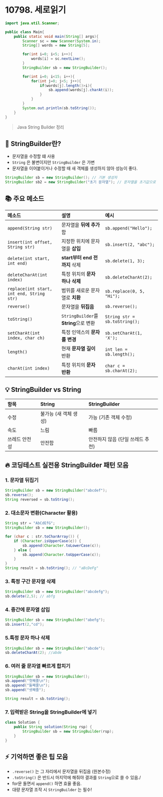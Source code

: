 # 10798. 세로읽기

```java
import java.util.Scanner;

public class Main{
    public static void main(String[] args){
        Scanner sc = new Scanner(System.in);
        String[] words = new String[5];

        for(int i=0; i<5; i++){
            words[i] = sc.nextLine();
        }
        StringBuilder sb = new StringBuilder();

        for(int i=0; i<15; i++){
            for(int j=0; j<5; j++){
                if(words[j].length()>i){
                    sb.append(words[j].charAt(i));
                }
            }
        }
        System.out.println(sb.toString());
    }
}
```

> Java String Builder 정리

## 📌 StringBuilder란?

- 문자열을 수정할 떄 사용
- `String` 은 불변이지만 `StringBuilder` 은 가변
- 문자열을 이어붙이거나 수정할 때 새 객체를 생성하지 않아 성능이 좋다.

```java
StringBuilder sb = new StringBuilder(); // 기본 생성자
StringBuilder sb2 = new StringBuilder("초기 문자열"); // 문자열을 초기값으로 설정
```

## 📚 주요 메소드

| 메소드                                    | 설명                                  | 예시                          |
| :---------------------------------------- | :------------------------------------ | :---------------------------- |
| `append(String str)`                      | 문자열을 **뒤에 추가**함              | `sb.append("Hello");`         |
| `insert(int offset, String str)`          | 지정한 위치에 문자열을 **삽입**       | `sb.insert(2, "abc");`        |
| `delete(int start, int end)`              | **start부터 end 전까지** 삭제         | `sb.delete(1, 3);`            |
| `deleteCharAt(int index)`                 | 특정 위치의 **문자 하나 삭제**        | `sb.deleteCharAt(2);`         |
| `replace(int start, int end, String str)` | 범위를 새로운 문자열로 **치환**       | `sb.replace(0, 5, "Hi");`     |
| `reverse()`                               | 문자열을 **뒤집음**                   | `sb.reverse();`               |
| `toString()`                              | `StringBuilder`를 **String**으로 변환 | `String str = sb.toString();` |
| `setCharAt(int index, char ch)`           | 특정 인덱스의 **문자를 변경**         | `sb.setCharAt(1, 'X');`       |
| `length()`                                | 현재 **문자열 길이** 반환             | `int len = sb.length();`      |
| `charAt(int index)`                       | 특정 위치의 **문자 반환**             | `char c = sb.charAt(2);`      |

## 💡 StringBuilder vs String

| 항목          | String                | StringBuilder                    |
| :------------ | :-------------------- | :------------------------------- |
| 수정          | 불가능 (새 객체 생성) | 가능 (기존 객체 수정)            |
| 속도          | 느림                  | 빠름                             |
| 쓰레드 안전성 | 안전함                | 안전하지 않음 (단일 쓰레드 추천) |

## 🔥 코딩테스트 실전용 StringBuilder 패턴 모음

### 1. 문자열 뒤집기

```java
StringBuilder sb = new StringBuilder("abcdef");
sb.reverse();
String reversed = sb.toString();
```

### 2. 대소문자 변환(Character 활용)

```java
String str = "AbCdEfG";
StringBuilder sb = new StringBuilder();

for (char c : str.toCharArray()) {
    if (Character.isUpperCase(c)) {
        sb.append(Character.toLowerCase(c));
    } else {
        sb.append(Character.toUpperCase(c));
    }
}
String result = sb.toString(); // "aBcDeFg"
```

### 3. 특정 구간 문자열 삭제

```java
StringBuilder sb = new StringBuilder("abcdefg");
sb.delete(2,5); // abfg
```

### 4. 중간에 문자열 삽입

```java
StringBuilder sb = new StringBuilder("abefg");
sb.insert(2,"cd");
```

### 5.특정 문자 하나 삭제

```java
StringBuilder sb = new StringBuilder("abcde");
sb.deleteCharAt(2); //abde
```

### 6. 여러 줄 문자열 빠르게 합치기

```java
StringBuilder sb = new StringBuilder();
sb.append("첫째줄\n");
sb.append("둘째줄\n");
sb.append("셋째줄");

String result = sb.toString();
```

### 7. 입력받은 String을 StringBuilder에 넣기

```java
class Solution {
    public String solution(String rsp) {
        StringBuilder sb = new StringBuilder(rsp);
    }
}
```

## ⚡ 기억하면 좋은 팁 모음

- `.reverse()` 는 그 자리에서 문자열을 뒤집음 (원본수정)
- `.toString()` 은 반드시 마지막에 해줘야 결과를 `String`으로 쓸 수 있음./
- for문 돌면서 `append()` 하면 효율 좋음.
- 대량 문자열 조작 시 `StringBuilder` 는 필수!

